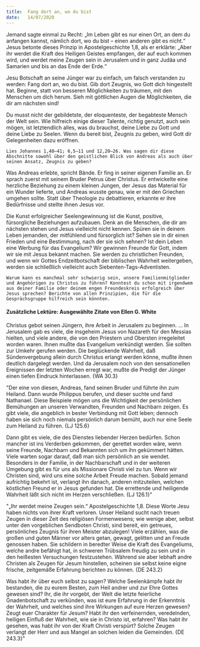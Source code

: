 ```yaml
---
title:  Fang dort an, wo du bist
date:   14/07/2020
---
```


Jemand sagte einmal zu Recht: „Im Leben gibt es nur einen Ort, an dem du anfangen kannst, nämlich dort, wo du bist – einen anderen gibt es nicht.“ Jesus betonte dieses Prinzip in Apostelgeschichte 1,8, als er erklärte: „Aber ihr werdet die Kraft des Heiligen Geistes empfangen, der auf euch kommen wird, und werdet meine Zeugen sein in Jerusalem und in ganz Judäa und Samarien und bis an das Ende der Erde.“

Jesu Botschaft an seine Jünger war zu einfach, um falsch verstanden zu werden: Fang dort an, wo du bist. Gib dort Zeugnis, wo Gott dich hingestellt hat. Beginne, statt von besseren Möglichkeiten zu träumen, mit den Menschen um dich herum. Sieh mit göttlichen Augen die Möglichkeiten, die dir am nächsten sind!

Du musst nicht der gebildetste, der eloquenteste, der begabteste Mensch der Welt sein. Wie hilfreich einige dieser Talente, richtig genutzt, auch sein mögen, ist letztendlich alles, was du brauchst, deine Liebe zu Gott und deine Liebe zu Seelen. Wenn du bereit bist, Zeugnis zu geben, wird Gott dir Gelegenheiten dazu eröffnen.

`Lies Johannes 1,40–41; 6,5–11 und 12,20–26. Was sagen dir diese Abschnitte sowohl über den geistlichen Blick von Andreas als auch über seinen Ansatz, Zeugnis zu geben?`

Was Andreas erlebte, spricht Bände. Er fing in seiner eigenen Familie an. Er sprach zuerst mit seinem Bruder Petrus über Christus. Er entwickelte eine herzliche Beziehung zu einem kleinen Jungen, der Jesus das Material für ein Wunder lieferte, und Andreas wusste genau, wie er mit den Griechen umgehen sollte. Statt über Theologie zu debattieren, erkannte er ihre Bedürfnisse und stellte ihnen Jesus vor.

Die Kunst erfolgreicher Seelengewinnung ist die Kunst, positive, fürsorgliche Beziehungen aufzubauen. Denk an die Menschen, die dir am nächsten stehen und Jesus vielleicht nicht kennen. Spüren sie in deinem Leben jemanden, der mitfühlend und fürsorglich ist? Sehen sie in dir einen Frieden und eine Bestimmung, nach der sie sich sehnen? Ist dein Leben eine Werbung für das Evangelium? Wir gewinnen Freunde für Gott, indem wir sie mit Jesus bekannt machen. Sie werden zu christlichen Freunden, und wenn wir Gottes Endzeitbotschaft der biblischen Wahrheit weitergeben, werden sie schließlich vielleicht auch Siebenten-Tags-Adventisten.

`Warum kann es manchmal sehr schwierig sein, unsere Familienmitglieder und Angehörigen zu Christus zu führen? Konntest du schon mit irgendwem aus deiner Familie oder deinem engen Freundeskreis erfolgreich über Jesus sprechen? Berichte von allen Prinzipien, die für die Gesprächsgruppe hilfreich sein könnten.`

#### Zusätzliche Lektüre: Ausgewählte Zitate von Ellen G. White

Christus gebot seinen Jüngern, ihre Arbeit in Jerusalem zu beginnen. ... In Jerusalem gab es viele, die insgeheim Jesus von Nazareth für den Messias hielten, und viele andere, die von den Priestern und Obersten irregeleitet worden waren. Ihnen mußte das Evangelium verkündigt werden. Sie sollten zur Umkehr gerufen werden. Die beglückende Wahrheit, daß Sündenvergebung allein durch Christus erlangt werden könne, mußte ihnen deutlich dargelegt werden. Und da Jerusalem noch von den sensationellen Ereignissen der letzten Wochen erregt war, mußte die Predigt der Jünger einen tiefen Eindruck hinterlassen. {WA 30.3}

"Der eine von diesen, Andreas, fand seinen Bruder und führte ihn zum Heiland. Dann wurde Philippus berufen, und dieser suchte und fand Nathanael. Diese Beispiele mögen uns die Wichtigkeit der persönlichen Bemühungen an unseren Verwandten, Freunden und Nachbarn zeigen. Es gibt viele, die angeblich in bester Verbindung mit Gott leben; dennoch haben sie sich noch niemals persönlich darum bemüht, auch nur eine Seele zum Heiland zu führen. {LJ 125.6}

Dann gibt es viele, die des Dienstes liebender Herzen bedürfen. Schon mancher ist ins Verderben gekommen, der gerettet worden wäre, wenn seine Freunde, Nachbarn und Bekannten sich um ihn gekümmert hätten. Viele warten sogar darauf, daß man sich persönlich an sie wendet. Besonders in der Familie, in der Nachbarschaft und in der weiteren Umgebung gibt es für uns als Missionare Christi viel zu tun. Wenn wir Christen sind, wird uns eine solche Arbeit Freude machen. Sobald jemand aufrichtig bekehrt ist, verlangt ihn danach, anderen mitzuteilen, welchen köstlichen Freund er in Jesus gefunden hat. Die errettende und heiligende Wahrheit läßt sich nicht im Herzen verschließen. {LJ 126.1}"

"„Ihr werdet meine Zeugen sein.“ Apostelgeschichte 1,8. Diese Worte Jesu haben nichts von ihrer Kraft verloren. Unser Heiland sucht nach treuen Zeugen in dieser Zeit des religiösen Formenwesens; wie wenige aber, selbst unter den vorgeblichen Sendboten Christi, sind bereit, ein getreues, persönliches Zeugnis für ihren Meister abzulegen! Viele erzählen, was die großen und guten Männer vor alters getan, gewagt, gelitten und an Freude genossen haben. Sie schildern in beredter Weise die Kraft des Evangeliums, welche andre befähigt hat, in schweren Trübsalem freudig zu sein und in den heißesten Versuchungen festzustehen. Während sie aber lebhaft andre Christen als Zeugen für Jesum hinstellen, scheinen sie selbst keine eigne frische, zeitgemäße Erfahrung berichten zu können. {DE 243.2}

Was habt ihr über euch selbst zu sagen? Welche Seelenkämpfe habt ihr bestanden, die zu eurem Besten, zum Heil andrer und zur Ehre Gottes gewesen sind? Ihr, die ihr vorgebt, der Welt die letzte feierliche Gnadenbotschaft zu verkünden, was ist eure Erfahrung in der Erkenntnis der Wahrheit, und welches sind ihre Wirkungen auf eure Herzen gewesen? Zeugt euer Charakter für Jesum? Habt ihr den verfeinernden, veredelnden, heiligen Einfluß der Wahrheit, wie sie in Christo ist, erfahren? Was habt ihr gesehen, was habt ihr von der Kraft Christi verspürt? Solche Zeugen verlangt der Herr und aus Mangel an solchen leiden die Gemeinden. {DE 243.3}"